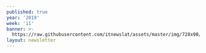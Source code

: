 ```yaml
---
published: true
year: '2019'
week: '11'
banner: >-
  https://raw.githubusercontent.com/itnewslat/assets/master/img/728x90/Banner-Resumen.jpg
layout: newsletter
---
```

